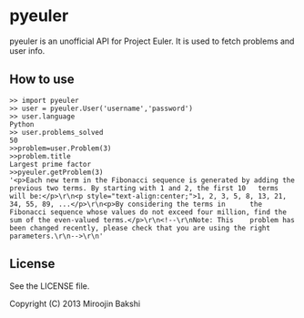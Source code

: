 pyeuler
=======
pyeuler is an unofficial API for Project Euler. It is used to fetch problems and user info.

How to use
----------

    >> import pyeuler
    >> user = pyeuler.User('username','password')
    >> user.language
    Python
    >> user.problems_solved
    50
    >>problem=user.Problem(3)
    >>problem.title
    Largest prime factor
    >>pyeuler.getProblem(3)
    '<p>Each new term in the Fibonacci sequence is generated by adding the previous two terms. By starting with 1 and 2, the first 10   terms will be:</p>\r\n<p style="text-align:center;">1, 2, 3, 5, 8, 13, 21, 34, 55, 89, ...</p>\r\n<p>By considering the terms in      the Fibonacci sequence whose values do not exceed four million, find the sum of the even-valued terms.</p>\r\n<!--\r\nNote: This    problem has been changed recently, please check that you are using the right parameters.\r\n-->\r\n'
    
License
-------

See the LICENSE file.

Copyright (C) 2013 Miroojin Bakshi 
